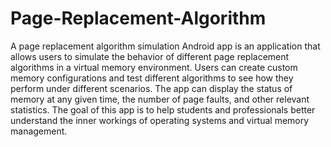 # Page-Replacement-Algorithm

A page replacement algorithm simulation Android app is an application that allows users to simulate the behavior of different page replacement algorithms in a virtual memory environment. Users can create custom memory configurations and test different algorithms to see how they perform under different scenarios. The app can display the status of memory at any given time, the number of page faults, and other relevant statistics. The goal of this app is to help students and professionals better understand the inner workings of operating systems and virtual memory management.
